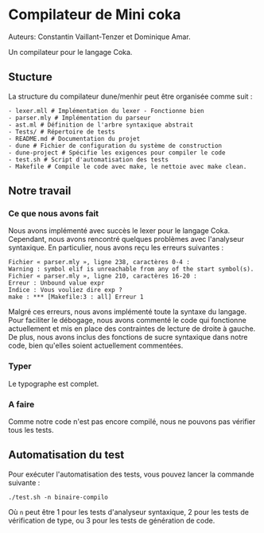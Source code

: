 # Compilateur de Mini coka
Auteurs: Constantin Vaillant-Tenzer et Dominique Amar.

Un compilateur pour le langage Coka.


## Stucture
La structure du compilateur dune/menhir peut être organisée comme suit :
```
- lexer.mll # Implémentation du lexer - Fonctionne bien
- parser.mly # Implémentation du parseur
- ast.ml # Définition de l'arbre syntaxique abstrait
- Tests/ # Répertoire de tests
- README.md # Documentation du projet
- dune # Fichier de configuration du système de construction
- dune-project # Spécifie les exigences pour compiler le code
- test.sh # Script d'automatisation des tests
- Makefile # Compile le code avec make, le nettoie avec make clean.
```


## Notre travail
### Ce que nous avons fait
Nous avons implémenté avec succès le lexer pour le langage Coka. Cependant, nous avons rencontré quelques problèmes avec l'analyseur syntaxique. En particulier, nous avons reçu les erreurs suivantes :
```
Fichier « parser.mly », ligne 238, caractères 0-4 :
Warning : symbol elif is unreachable from any of the start symbol(s).
Fichier « parser.mly », ligne 210, caractères 16-20 :
Erreur : Unbound value expr
Indice : Vous vouliez dire exp ?
make : *** [Makefile:3 : all] Erreur 1
```
Malgré ces erreurs, nous avons implémenté toute la syntaxe du langage. Pour faciliter le débogage, nous avons commenté le code qui fonctionne actuellement et mis en place des contraintes de lecture de droite à gauche. De plus, nous avons inclus des fonctions de sucre syntaxique dans notre code, bien qu'elles soient actuellement commentées.


### Typer
Le typographe est complet.


### A faire
Comme notre code n'est pas encore compilé, nous ne pouvons pas vérifier tous les tests. 




## Automatisation du test


Pour exécuter l'automatisation des tests, vous pouvez lancer la commande suivante :
```
./test.sh -n binaire-compilo
```
Où `n` peut être 1 pour les tests d'analyseur syntaxique, 2 pour les tests de vérification de type, ou 3 pour les tests de génération de code.